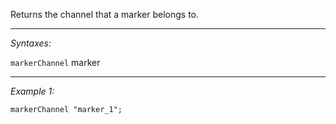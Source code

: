 Returns the channel that a marker belongs to.


---
*Syntaxes:*

`markerChannel` marker

---
*Example 1:*

```sqf
markerChannel "marker_1";
```